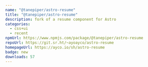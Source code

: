 ```yaml
---
name: "@tanepiper/astro-resume"
title: "@tanepiper/astro-resume"
description: fork of a resume component for Astro
categories:
  - css+ui
  - recent
npmUrl: https://www.npmjs.com/package/@tanepiper/astro-resume
repoUrl: https://git.sr.ht/~ayoayco/astro-resume
homepageUrl: https://ayco.io/sh/astro-resume
badge: new
downloads: 57
---
```


